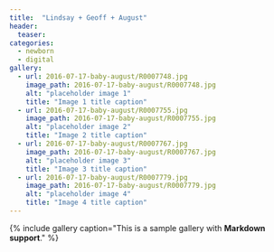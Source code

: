```yaml
---
title:  "Lindsay + Geoff + August"
header:
  teaser: 
categories: 
  - newborn
  - digital
gallery:
  - url: 2016-07-17-baby-august/R0007748.jpg
    image_path: 2016-07-17-baby-august/R0007748.jpg
    alt: "placeholder image 1"
    title: "Image 1 title caption"
  - url: 2016-07-17-baby-august/R0007755.jpg
    image_path: 2016-07-17-baby-august/R0007755.jpg
    alt: "placeholder image 2"
    title: "Image 2 title caption"
  - url: 2016-07-17-baby-august/R0007767.jpg
    image_path: 2016-07-17-baby-august/R0007767.jpg
    alt: "placeholder image 3"
    title: "Image 3 title caption"
  - url: 2016-07-17-baby-august/R0007779.jpg
    image_path: 2016-07-17-baby-august/R0007779.jpg
    alt: "placeholder image 4"
    title: "Image 4 title caption"
---
```


{% include gallery caption="This is a sample gallery with **Markdown support**." %}
